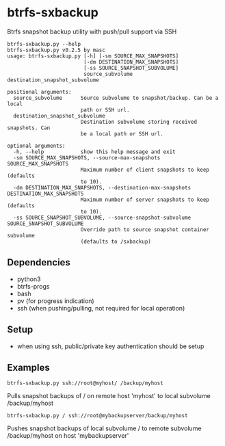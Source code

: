 btrfs-sxbackup
==============

Btrfs snapshot backup utility with push/pull support via SSH

```
btrfs-sxbackup.py --help
btrfs-sxbackup.py v0.2.5 by masc
usage: btrfs-sxbackup.py [-h] [-sm SOURCE_MAX_SNAPSHOTS]
                         [-dm DESTINATION_MAX_SNAPSHOTS]
                         [-ss SOURCE_SNAPSHOT_SUBVOLUME]
                         source_subvolume destination_snapshot_subvolume

positional arguments:
  source_subvolume      Source subvolume to snapshot/backup. Can be a local
                        path or SSH url.
  destination_snapshot_subvolume
                        Destination subvolume storing received snapshots. Can
                        be a local path or SSH url.

optional arguments:
  -h, --help            show this help message and exit
  -sm SOURCE_MAX_SNAPSHOTS, --source-max-snapshots SOURCE_MAX_SNAPSHOTS
                        Maximum number of client snapshots to keep (defaults
                        to 10).
  -dm DESTINATION_MAX_SNAPSHOTS, --destination-max-snapshots DESTINATION_MAX_SNAPSHOTS
                        Maximum number of server snapshots to keep (defaults
                        to 10).
  -ss SOURCE_SNAPSHOT_SUBVOLUME, --source-snapshot-subvolume SOURCE_SNAPSHOT_SUBVOLUME
                        Override path to source snapshot container subvolume
                        (defaults to /sxbackup)
```

## Dependencies ##
* python3
* btrfs-progs
* bash
* pv (for progress indication)
* ssh (when pushing/pulling, not required for local operation)

## Setup ##
* when using ssh, public/private key authentication should be setup

## Examples ##
```
btrfs-sxbackup.py ssh://root@myhost/ /backup/myhost
```
Pulls snapshot backups of / on remote host 'myhost' to local subvolume /backup/myhost
```
btrfs-sxbackup.py / ssh://root@mybackupserver/backup/myhost
```
Pushes snapshot backups of local subvolume / to remote subvolume /backup/myhost on host 'mybackupserver' 
